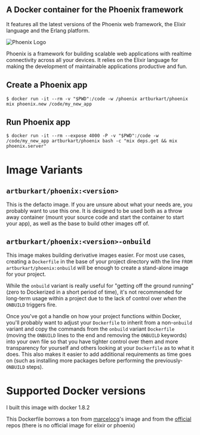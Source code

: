 ## A Docker container for the Phoenix framework

It features all the latest versions of the Phoenix web framework, the Elixir language and the Erlang platform.

![Phoenix Logo](https://www.filepicker.io/api/file/9prSmznZTiaRRmI3t89E)

Phoenix is a framework for building scalable web applications with realtime connectivity across all your devices. It relies on the Elixir language for making the development of maintainable applications productive and fun.

## Create a Phoenix app

```console
$ docker run -it --rm -v "$PWD":/code -w /phoenix artburkart/phoenix mix phoenix.new /code/my_new_app
```

## Run Phoenix app
```console
$ docker run -it --rm --expose 4000 -P -v "$PWD":/code -w /code/my_new_app artburkart/phoenix bash -c "mix deps.get && mix phoenix.server"
```

# Image Variants

## `artburkart/phoenix:<version>`

This is the defacto image. If you are unsure about what your needs are, you probably want to use this one. It is designed to be used both as a throw away container (mount your source code and start the container to start your app), as well as the base to build other images off of.

## `artburkart/phoenix:<version>-onbuild`

This image makes building derivative images easier. For most use cases, creating a `Dockerfile` in the base of your project directory with the line `FROM artburkart/phoenix:onbuild` will be enough to create a stand-alone image for your project.

While the `onbuild` variant is really useful for "getting off the ground running" (zero to Dockerized in a short period of time), it's not recommended for long-term usage within a project due to the lack of control over *when* the `ONBUILD` triggers fire.

Once you've got a handle on how your project functions within Docker, you'll probably want to adjust your `Dockerfile` to inherit from a non-`onbuild` variant and copy the commands from the `onbuild` variant `Dockerfile` (moving the `ONBUILD` lines to the end and removing the `ONBUILD` keywords) into your own file so that you have tighter control over them and more transparency for yourself and others looking at your `Dockerfile` as to what it does. This also makes it easier to add additional requirements as time goes on (such as installing more packages before performing the previously-`ONBUILD` steps).

# Supported Docker versions

I built this image with docker 1.8.2

This Dockerfile borrows a ton from [marcelocg](https://hub.docker.com/r/marcelocg/phoenix/)'s image and from the [official](https://hub.docker.com/explore/) repos (there is no official image for elixir or phoenix)
